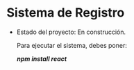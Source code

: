 <h1>Sistema de Registro</h1>

- Estado del proyecto: En construcción.

  Para ejecutar el sistema, debes poner:

  ***npm install react***
